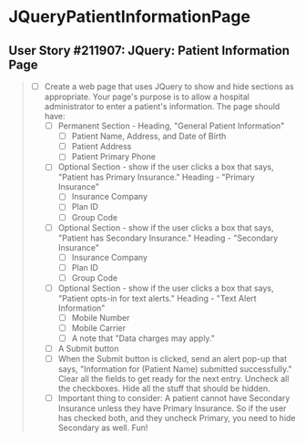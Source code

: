 JQueryPatientInformationPage
============================

User Story #211907: JQuery: Patient Information Page
----------------------------------------------------

> - [ ] Create a web page that uses JQuery to show and hide sections as appropriate.
>   Your page's purpose is to allow a hospital administrator to enter a patient's
>   information. The page should have:
>   - [ ] Permanent Section - Heading, "General Patient Information"
>     - [ ] Patient Name, Address, and Date of Birth
>     - [ ] Patient Address
>     - [ ] Patient Primary Phone
>   - [ ] Optional Section - show if the user clicks a box that says, "Patient has
>     Primary Insurance." Heading - "Primary Insurance"
>     - [ ] Insurance Company
>     - [ ] Plan ID
>     - [ ] Group Code
>   - [ ] Optional Section - show if the user clicks a box that says, "Patient has
>     Secondary Insurance." Heading - "Secondary Insurance"
>     - [ ] Insurance Company
>     - [ ] Plan ID
>     - [ ] Group Code
>   - [ ] Optional Section - show if the user clicks a box that says, "Patient opts-in
>     for text alerts." Heading - "Text Alert Information"
>     - [ ] Mobile Number
>     - [ ] Mobile Carrier
>     - [ ] A note that "Data charges may apply."
>   - [ ] A Submit button
>   - [ ] When the Submit button is clicked, send an alert pop-up that says,
>     "Information for (Patient Name) submitted successfully." Clear all the fields to
>     get ready for the next entry. Uncheck all the checkboxes. Hide all the stuff that
>     should be hidden.
>   - [ ] Important thing to consider: A patient cannot have Secondary Insurance unless
>     they have Primary Insurance. So if the user has checked both, and they uncheck
>     Primary, you need to hide Secondary as well. Fun!
